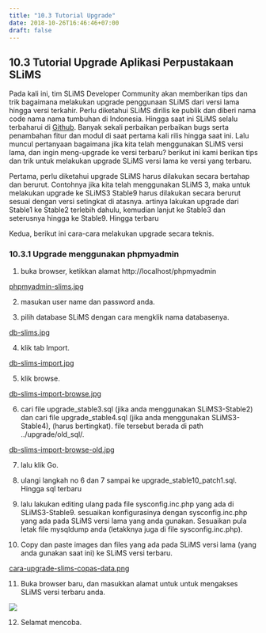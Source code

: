 ```yaml
---
title: "10.3 Tutorial Upgrade"
date: 2018-10-26T16:46:46+07:00
draft: false
---
```


## 10.3 Tutorial Upgrade Aplikasi Perpustakaan SLiMS

Pada kali ini, tim SLiMS Developer Community akan memberikan tips dan trik bagaimana melakukan upgrade penggunaan SLiMS dari versi lama hingga versi terkahir. Perlu diketahui SLiMS dirilis ke publik dan diberi nama code nama nama tumbuhan di Indonesia. Hingga saat ini SLiMS selalu terbaharui di [Github](https://github.com/slims/slims8_akasia/archive/master.zip). Banyak sekali perbaikan perbaikan bugs serta penambahan fitur dan modul di saat pertama kali rilis hingga saat ini. Lalu muncul pertanyaan bagaimana jika kita telah menggunakan SLiMS versi lama, dan ingin meng-upgrade ke versi terbaru? berikut ini kami berikan tips dan trik untuk melakukan upgrade SLiMS versi lama ke versi yang terbaru.

Pertama, perlu diketahui upgrade SLiMS harus dilakukan secara bertahap dan berurut. Contohnya jika kita telah menggunakan SLiMS 3, maka untuk melakukan upgrade ke SLiMS3 Stable9 harus dilakukan secara berurut sesuai dengan versi setingkat di atasnya. artinya lakukan upgrade dari Stable1 ke Stable2 terlebih dahulu, kemudian lanjut ke Stable3 dan seterusnya hingga ke Stable9. Hingga terbaru 

Kedua, berikut ini cara-cara melakukan upgrade secara teknis.

### 10.3.1 Upgrade menggunakan phpmyadmin

1. buka browser, ketikkan alamat http://localhost/phpmyadmin

[phpmyadmin-slims.jpg](/assets/phpmyadmin-slims.jpg)

2. masukan user name dan password anda.

3. pilih database SLiMS dengan cara mengklik nama databasenya.

[db-slims.jpg](/assets/db-slims.jpg)

4. klik tab Import.

[db-slims-import.jpg](/assets/db-slims-import.jpg)

5. klik browse.

[db-slims-import-browse.jpg](/assets/db-slims-import-browse.jpg)

6. cari file upgrade_stable3.sql (jika anda menggunakan SLiMS3-Stable2) dan cari file upgrade_stable4.sql (jika anda menggunakan SLiMS3-Stable4), (harus bertingkat). file tersebut berada di path ../upgrade/old_sql/. 

[db-slims-import-browse-old.jpg](/assets/db-slims-import-browse-old.jpg)

7. lalu klik Go.

8. ulangi langkah no 6 dan 7 sampai ke upgrade_stable10_patch1.sql. Hingga sql terbaru 

9. lalu lakukan editing ulang pada file sysconfig.inc.php yang ada di SLiMS3-Stable9. sesuaikan konfigurasinya dengan sysconfig.inc.php yang ada pada SLiMS versi lama yang anda gunakan. Sesuaikan pula letak file mysqldump anda (letakknya juga di file sysconfig.inc.php).

10. Copy dan paste images dan files yang ada pada SLiMS versi lama (yang anda gunakan saat ini) ke SLiMS versi terbaru.

[cara-upgrade-slims-copas-data.png](/assets/cara-upgrade-slims-copas-data.png)

11. Buka browser baru, dan masukkan alamat untuk untuk mengakses SLiMS versi terbaru anda.

![](/assets/opac.png)

12. Selamat mencoba.